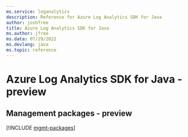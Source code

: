 ```yaml
---
ms.service: loganalytics
description: Reference for Azure Log Analytics SDK for Java
author: joshfree
title: Azure Log Analytics SDK for Java
ms.author: jfree
ms.data: 07/29/2022
ms.devlang: java
ms.topic: reference
---
```

# Azure Log Analytics SDK for Java - preview

## Management packages - preview
[!INCLUDE [mgmt-packages](log-analytics-mgmt-index.md)]